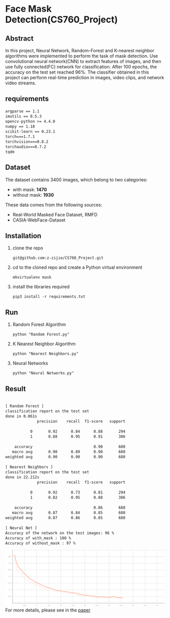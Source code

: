 # Face Mask Detection(CS760_Project)

## Abstract
In this project, Neural Network, Random-Forest and K-nearest neighbor algorithms were implemented to perform the task of mask detection. Use convolutional neural network(CNN) to extract features of images, and then use fully connected(FC) network for classification. After 100 epochs, the accuracy on the test set reached 96%. The classifier obtained in this project can perform real-time prediction in images, video clips, and network video streams.

## requirements
```
argparse == 1.1
imutils == 0.5.3
opencv-python >= 4.4.0
numpy == 1.18
scikit-learn == 0.23.1
torch===1.7.1
torchvision===0.8.2
torchaudio===0.7.2
tqdm
```

## Dataset
The dataset contains 3400 images, which belong to two categories:
- with mask: __1470__
- without mask: __1930__

These data comes from the following sources:
- Real-World Masked Face Dataset, RMFD
- CASIA-WebFace-Dataset

## Installation
1. clone the repo
   ```
   git@github.com:z-zijie/CS760_Project.git
   ```
2. cd to the cloned repo and create a Python virtual environment
   ```
   mkvirtualenv mask
   ```
3. install the libraries required
   ```
   pip3 install -r requirements.txt
   ```

## Run
1. Random Forest Algorithm
   ```
   python "Random Forest.py"
   ```
2. K Nearest Neighbor Algorithm
   ```
   python "Nearest Neighbors.py"
   ```
3. Neural Networks
   ```
   python "Neural Networks.py"
   ```

## Result
```

[ Random Forest ]
classification report on the test set
done in 0.061s
              precision    recall  f1-score   support

           0       0.92      0.84      0.88       294
           1       0.88      0.95      0.91       386

    accuracy                           0.90       680
   macro avg       0.90      0.89      0.90       680
weighted avg       0.90      0.90      0.90       680

[ Nearest Neighbors ]
classification report on the test set
done in 22.212s
              precision    recall  f1-score   support

           0       0.92      0.73      0.81       294
           1       0.82      0.95      0.88       386

    accuracy                           0.86       680
   macro avg       0.87      0.84      0.85       680
weighted avg       0.87      0.86      0.85       680

[ Neural Net ]
Accuracy of the network on the test images: 96 %
Accuracy of with_mask : 100 %
Accuracy of without_mask : 97 %
```
![](/Paper/trainingloss.svg)
For more details, please see in the [paper](/Face%20Mask%20Detection.pdf)